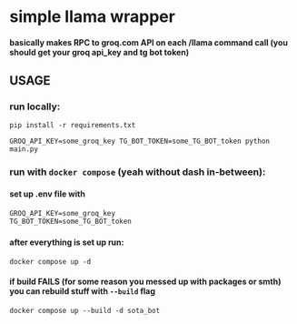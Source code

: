 # simple llama wrapper
#### basically makes RPC to groq.com API on each /llama command call (you should get your groq api_key and tg bot token)  

## USAGE
### run locally:
```commandline
pip install -r requirements.txt
```

```commandline
GROQ_API_KEY=some_groq_key TG_BOT_TOKEN=some_TG_BOT_token python main.py
```

### run with `docker compose` (yeah without dash in-between):

#### set up .env file with 
```txt
GROQ_API_KEY=some_groq_key
TG_BOT_TOKEN=some_TG_BOT_token 
```

#### after everything is set up run:

```commandline
docker compose up -d
```

#### if build **FAILS** (for some reason you messed up with packages or smth) you can rebuild stuff with `--build` flag 

```commandline
docker compose up --build -d sota_bot
```
